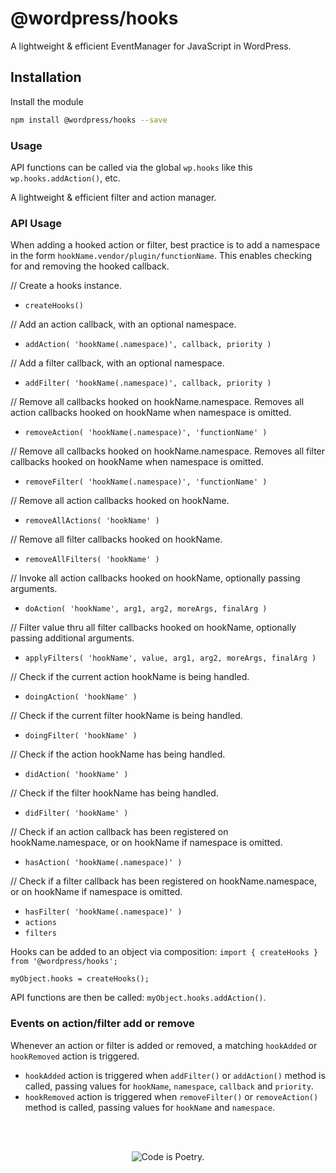 # @wordpress/hooks

A lightweight & efficient EventManager for JavaScript in WordPress.

## Installation

Install the module

```bash
npm install @wordpress/hooks --save
```

### Usage

API functions can be called via the global `wp.hooks` like this `wp.hooks.addAction()`, etc.

A lightweight & efficient filter and action manager.

### API Usage

When adding a hooked action or filter, best practice is to add a namespace in the form `hookName.vendor/plugin/functionName`. This enables checking for and removing the hooked callback.

// Create a hooks instance.
* `createHooks()`

// Add an action callback, with an optional namespace.
* `addAction( 'hookName(.namespace)', callback, priority )` 

// Add a filter callback, with an optional namespace.
* `addFilter( 'hookName(.namespace)', callback, priority )` 

// Remove all callbacks hooked on hookName.namespace. Removes all action callbacks hooked on hookName when namespace is omitted.
* `removeAction( 'hookName(.namespace)', 'functionName' )` 

// Remove all callbacks hooked on hookName.namespace. Removes all filter callbacks hooked on hookName when namespace is omitted.
* `removeFilter( 'hookName(.namespace)', 'functionName' )` 

// Remove all action callbacks hooked on hookName.
* `removeAllActions( 'hookName' )`

// Remove all filter callbacks hooked on hookName.
* `removeAllFilters( 'hookName' )`

// Invoke all action callbacks hooked on hookName, optionally passing arguments.
* `doAction( 'hookName', arg1, arg2, moreArgs, finalArg )`

// Filter value thru all filter callbacks hooked on hookName, optionally passing additional arguments.
* `applyFilters( 'hookName', value, arg1, arg2, moreArgs, finalArg )`

// Check if the current action hookName is being handled.
* `doingAction( 'hookName' )`

// Check if the current filter hookName is being handled.
* `doingFilter( 'hookName' )`

// Check if the action hookName has being handled.
* `didAction( 'hookName' )`

// Check if the filter hookName has being handled.
* `didFilter( 'hookName' )`

// Check if an action callback has been registered on hookName.namespace, or on hookName if namespace is omitted.
* `hasAction( 'hookName(.namespace)' )`

// Check if a filter callback has been registered on hookName.namespace, or on hookName if namespace is omitted.
* `hasFilter( 'hookName(.namespace)' )`
* `actions`
* `filters`

Hooks can be added to an object via composition:
`import { createHooks } from '@wordpress/hooks';`

`myObject.hooks = createHooks();`

API functions are then be called: `myObject.hooks.addAction()`.

### Events on action/filter add or remove

Whenever an action or filter is added or removed, a matching `hookAdded` or `hookRemoved` action is triggered.

* `hookAdded` action is triggered when `addFilter()` or `addAction()` method is called, passing values for `hookName`, `namespace`, `callback` and `priority`.
* `hookRemoved` action is triggered when `removeFilter()` or `removeAction()` method is called, passing values for `hookName` and `namespace`.

<br/><br/><p align="center"><img src="https://s.w.org/style/images/codeispoetry.png?1" alt="Code is Poetry." /></p>
